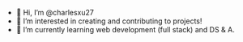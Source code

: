 - 👋 Hi, I’m @charlesxu27
- 👀 I’m interested in creating and contributing to projects!
- 🌱 I’m currently learning web development (full stack) and DS & A.

<!---
charlesxu27/charlesxu27 is a ✨ special ✨ repository because its `README.md` (this file) appears on your GitHub profile.
You can click the Preview link to take a look at your changes.
--->
